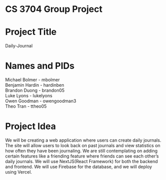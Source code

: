 # CS 3704 Group Project

# Project Title
Daily-Journal

# Names and PIDs
Michael Bolmer - mbolmer<br>
Benjamin Hardin - hardinben<br>
Brandon Duong - brandon05<br>
Luke Lyons - lukelyons<br>
Owen Goodman - owengoodman3<br>
Theo Tran - ttheo05

# Project Idea
We will be creating a web application where users can create daily journals. The site will allow users to look back on past journals and view statistics on how often they have been journaling. We are still contemplating on adding certain features like a friending feature where friends can see each other’s daily journals. We will use NextJS(React Framework) for both the backend and frontend. We will use Firebase for the database, and we will deploy using Vercel. 

